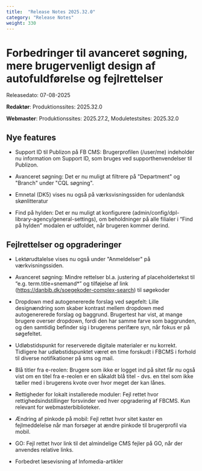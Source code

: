 ```yaml
---
title:  "Release Notes 2025.32.0"
category: "Release Notes"
weight: 330
---  
```


#  Forbedringer til avanceret søgning, mere brugervenligt design af autofuldførelse og fejlrettelser

Releasedato: 07-08-2025

**Redaktør**: Produktionssites: 2025.32.0

**Webmaster**: Produktionssites: 2025.27.2, Moduletestsites: 2025.32.0


## Nye features

- Support ID til Publizon på FB CMS: Brugerprofilen (/user/me) indeholder nu information om Support ID, som bruges ved supporthenvendelser til Publizon. 

- Avanceret søgning: Det er nu muligt at filtrere på "Department" og "Branch" under "CQL søgning".

- Emnetal (DK5) vises nu også på værksvisningssiden for udenlandsk skønlitteratur

- Find på hylden: Det er nu muligt at konfigurere (admin/config/dpl-library-agency/general-settings), om beholdninger på alle filialer i “Find på hylden” modalen er udfoldet, når brugeren kommer derind.


## Fejlrettelser og opgraderinger

- Lektørudtalelse vises nu også under "Anmeldelser" på værkvisningssiden.

- Avanceret søgning: Mindre rettelser bl.a. justering af placeholdertekst til “e.g. term.title=snemand*” og tilføjelse af link (https://danbib.dk/soegekoder-complex-search) til søgekoder

- Dropdown med autogenererede forslag ved søgefelt: Lille designændring som skaber kontrast mellem dropdown med autogenererede forslag og baggrund. Brugertest har vist, at mange brugere overser dropdown, fordi den har samme farve som baggrunden, og den samtidig befinder sig i brugerens perifære syn, når fokus er på søgefeltet. 

- Udløbstidspunkt for reserverede digitale materialer er nu korrekt. Tidligere har udløbstidspunktet været en time forskudt i FBCMS i forhold til diverse notifikationer på sms og mail. 

- Blå titler fra e-reolen: Brugere som ikke er logget ind på sitet får nu også vist om en titel fra e-reolen er en såkaldt blå titel - dvs. en titel som ikke tæller med i brugerens kvote over hvor meget der kan lånes.  

- Rettigheder for lokalt installerede moduler: Fejl rettet hvor rettighedsindstillinger forsvinder ved hver opgradering af FBCMS. Kun relevant for webmasterbiblioteker. 

- Ændring af pinkode på mobil: Fejl rettet hvor sitet kaster en fejlmeddelelse når man forsøger at ændre pinkode til brugerprofil via mobil. 

- GO: Fejl rettet hvor link til det almindelige CMS fejler på GO, når der anvendes relative links. 

- Forbedret læsevisning af Infomedia-artikler

